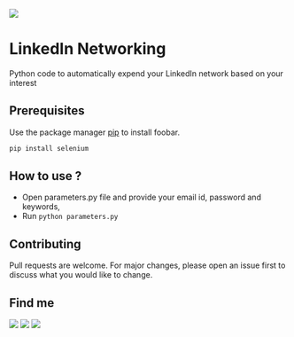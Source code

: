 
![](https://content.linkedin.com/content/dam/me/business/en-us/amp/brand-site/v2/bg/LI-Logo.svg.original.svg)
# LinkedIn Networking

Python code to automatically expend your LinkedIn network based on your interest





## Prerequisites

Use the package manager [pip](https://pip.pypa.io/en/stable/) to install foobar.

```bash
pip install selenium
```

## How to use ?
 - Open parameters.py file and provide your email id, password and keywords,
 - Run `python parameters.py`


## Contributing
Pull requests are welcome. For major changes, please open an issue first to discuss what you would like to change.


## Find me
[![](https://img.shields.io/badge/Find%20Me-LinkedIn-blue?style=flat-square)](https://www.linkedin.com/in/akshaysiwal) [![](https://img.shields.io/badge/%20-Facebook-blue)](https://www.facebook.com/akshay.siwal.5) [![](https://img.shields.io/badge/-GitHub-lightgrey)](https://github.com/AkshaySiwal)
